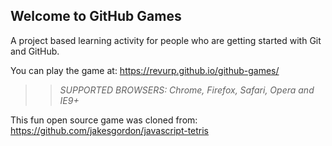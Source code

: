 ## Welcome to GitHub Games

A project based learning activity for people who are getting started with Git and GitHub.

You can play the game at: https://revurp.github.io/github-games/

>> _*SUPPORTED BROWSERS*: Chrome, Firefox, Safari, Opera and IE9+_

This fun open source game was cloned from: https://github.com/jakesgordon/javascript-tetris
